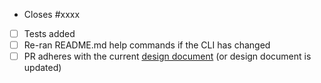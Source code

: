 <!-- Feel free to remove check-list items aren't relevant to your change -->

- Closes #xxxx
- [ ] Tests added
- [ ] Re-ran README.md help commands if the CLI has changed
- [ ] PR adheres with the current [design document](./design-doc.md) (or design document is updated)
